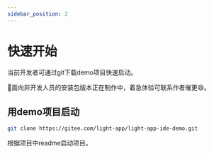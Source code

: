 ```yaml
---
sidebar_position: 2
---
```


# 快速开始

当前开发者可通过git下载demo项目快速启动。

📢面向非开发人员的安装包版本正在制作中，着急体验可联系作者催更😄。

## 用demo项目启动
``` sh
git clone https://gitee.com/light-app/light-app-ide-demo.git
```
根据项目中readme启动项目。

